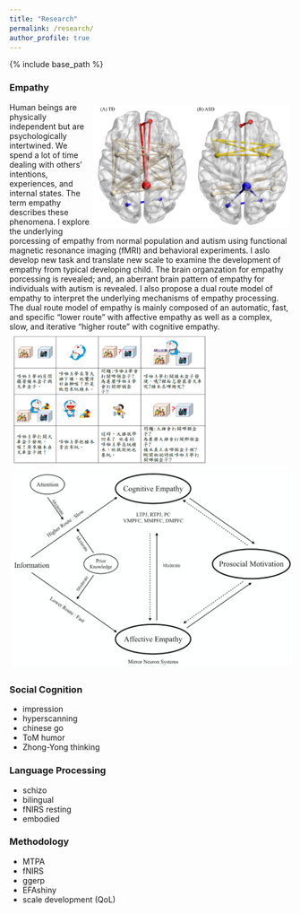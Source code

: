 ```yaml
---
title: "Research"
permalink: /research/
author_profile: true
---
```


{% include base_path %}

### Empathy
<img src="/images/empathy1.png" alt="Drawing" style="width: 350px;float: right;margin: 5px" hspace="10px"/>
Human beings are physically independent but are psychologically intertwined. We spend a lot of time dealing with others’ intentions, experiences, and internal states. The term empathy describes these phenomena. 
I explore the underlying porcessing of empathy from normal population and autism using functional magnetic resonance imaging (fMRI) and behavioral experiments. I aslo develop new task and translate new scale to examine the development of empathy from typical developing child.
The brain organzation for empathy porcessing is revealed; and, an aberrant brain pattern of empathy for individuals with autism is revealed. I also propose a dual route model of empathy to interpret the underlying mechanisms of empathy processing. The dual route model of empathy is mainly composed of an automatic, fast, and specific “lower route” with affective empathy as well as a complex, slow, and iterative “higher route” with cognitive empathy.
<img src="/images/empathy3.png" alt="Drawing" style="width: 350px;margin: 5px" hspace="10px"/>
<img src="/images/empathy2.png" alt="Drawing" style="width: 500px;margin: 5px" hspace="10px"/>

### Social Cognition
- impression
- hyperscanning
- chinese go
- ToM humor
- Zhong-Yong thinking 

### Language Processing
- schizo
- bilingual
- fNIRS resting
- embodied
### Methodology
- MTPA
- fNIRS
- ggerp
- EFAshiny
- scale development (QoL)


